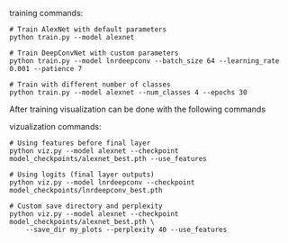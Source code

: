 training commands:

```
# Train AlexNet with default parameters
python train.py --model alexnet

# Train DeepConvNet with custom parameters
python train.py --model lnrdeepconv --batch_size 64 --learning_rate 0.001 --patience 7

# Train with different number of classes
python train.py --model alexnet --num_classes 4 --epochs 30
```

After training visualization can be done with the following commands


vizualization commands:

```
# Using features before final layer
python viz.py --model alexnet --checkpoint model_checkpoints/alexnet_best.pth --use_features

# Using logits (final layer outputs)
python viz.py --model lnrdeepconv --checkpoint model_checkpoints/lnrdeepconv_best.pth

# Custom save directory and perplexity
python viz.py --model alexnet --checkpoint model_checkpoints/alexnet_best.pth \
    --save_dir my_plots --perplexity 40 --use_features
```
